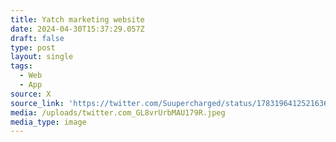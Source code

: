 ```yaml
---
title: Yatch marketing website
date: 2024-04-30T15:37:29.057Z
draft: false
type: post
layout: single
tags:
  - Web
  - App
source: X
source_link: 'https://twitter.com/Suupercharged/status/1783196412521636018'
media: /uploads/twitter.com_GL8vrUrbMAU179R.jpeg
media_type: image
---
```


